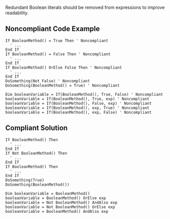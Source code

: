 
Redundant Boolean literals should be removed from expressions to improve readability.

## Noncompliant Code Example


    If BooleanMethod() = True Then ' Noncompliant
      ' ...
    End If
    If BooleanMethod() = False Then ' Noncompliant
      ' ...
    End If
    If BooleanMethod() OrElse False Then ' Noncompliant
      ' ...
    End If
    DoSomething(Not False) ' Noncompliant
    DoSomething(BooleanMethod() = True) ' Noncompliant
    
    Dim booleanVariable = If(BooleanMethod(), True, False) ' Noncompliant
    booleanVariable = If(BooleanMethod(), True, exp) ' Noncompliant
    booleanVariable = If(BooleanMethod(), False, exp) ' Noncompliant
    booleanVariable = If(BooleanMethod(), exp, True) ' Noncompliant
    booleanVariable = If(BooleanMethod(), exp, False) ' Noncompliant


## Compliant Solution


    If BooleanMethod() Then
      ' ...
    End If
    If Not BooleanMethod() Then
      ' ...
    End If
    If BooleanMethod() Then
      ' ...
    End If
    DoSomething(True)
    DoSomething(BooleanMethod())
    
    Dim booleanVariable = BooleanMethod()
    booleanVariable = BooleanMethod() OrElse exp
    booleanVariable = Not BooleanMethod() AndAlso exp
    booleanVariable = Not BooleanMethod() OrElse exp
    booleanVariable = BooleanMethod() AndAlso exp

